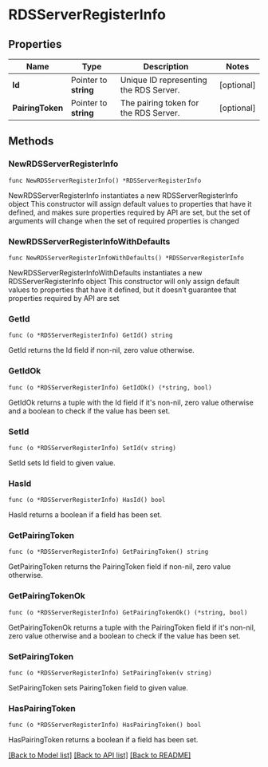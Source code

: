 # RDSServerRegisterInfo

## Properties

Name | Type | Description | Notes
------------ | ------------- | ------------- | -------------
**Id** | Pointer to **string** | Unique ID representing the RDS Server. | [optional] 
**PairingToken** | Pointer to **string** | The pairing token for the RDS Server. | [optional] 

## Methods

### NewRDSServerRegisterInfo

`func NewRDSServerRegisterInfo() *RDSServerRegisterInfo`

NewRDSServerRegisterInfo instantiates a new RDSServerRegisterInfo object
This constructor will assign default values to properties that have it defined,
and makes sure properties required by API are set, but the set of arguments
will change when the set of required properties is changed

### NewRDSServerRegisterInfoWithDefaults

`func NewRDSServerRegisterInfoWithDefaults() *RDSServerRegisterInfo`

NewRDSServerRegisterInfoWithDefaults instantiates a new RDSServerRegisterInfo object
This constructor will only assign default values to properties that have it defined,
but it doesn't guarantee that properties required by API are set

### GetId

`func (o *RDSServerRegisterInfo) GetId() string`

GetId returns the Id field if non-nil, zero value otherwise.

### GetIdOk

`func (o *RDSServerRegisterInfo) GetIdOk() (*string, bool)`

GetIdOk returns a tuple with the Id field if it's non-nil, zero value otherwise
and a boolean to check if the value has been set.

### SetId

`func (o *RDSServerRegisterInfo) SetId(v string)`

SetId sets Id field to given value.

### HasId

`func (o *RDSServerRegisterInfo) HasId() bool`

HasId returns a boolean if a field has been set.

### GetPairingToken

`func (o *RDSServerRegisterInfo) GetPairingToken() string`

GetPairingToken returns the PairingToken field if non-nil, zero value otherwise.

### GetPairingTokenOk

`func (o *RDSServerRegisterInfo) GetPairingTokenOk() (*string, bool)`

GetPairingTokenOk returns a tuple with the PairingToken field if it's non-nil, zero value otherwise
and a boolean to check if the value has been set.

### SetPairingToken

`func (o *RDSServerRegisterInfo) SetPairingToken(v string)`

SetPairingToken sets PairingToken field to given value.

### HasPairingToken

`func (o *RDSServerRegisterInfo) HasPairingToken() bool`

HasPairingToken returns a boolean if a field has been set.


[[Back to Model list]](../README.md#documentation-for-models) [[Back to API list]](../README.md#documentation-for-api-endpoints) [[Back to README]](../README.md)


